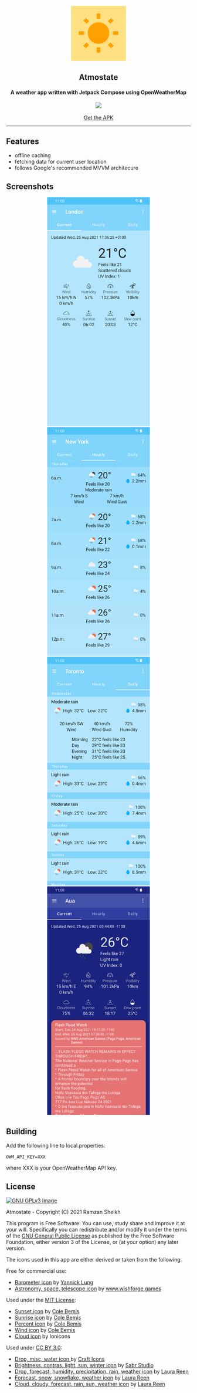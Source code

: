 <p align="center"><img src="https://github.com/ramzan/Atmostate/blob/master/fastlane/metadata/android/en-US/images/icon.png?raw=true" width="150"></p> 
<h2 align="center"><b>Atmostate</b></h2>
<h4 align="center">A weather app written with Jetpack Compose using OpenWeatherMap</h4>
<div align="center"><a href="https://androidweekly.net/issues/issue-482"><img src="https://androidweekly.net/issues/issue-482/badge"></a></div>
<p align="center">
<a href="https://github.com/ramzan/atmostate/releases/" alt="GitHub release">Get the APK</a>
</p> 
<hr>

## Features
- offline caching
- fetching data for current user location
- follows Google's recommended MVVM architecure

## Screenshots
<div align="center">
  <img src="fastlane/metadata/android/en-US/images/phoneScreenshots/1.png" width=280>
  <img src="fastlane/metadata/android/en-US/images/phoneScreenshots/2.png" width=280>
  <img src="fastlane/metadata/android/en-US/images/phoneScreenshots/3.png" width=280>
  <img src="fastlane/metadata/android/en-US/images/phoneScreenshots/4.png" width=280>
</div>

## Building
Add the following line to local.properties:
```
OWM_API_KEY=XXX
```
where XXX is your OpenWeatherMap API key.

## License
[![GNU GPLv3 Image](https://www.gnu.org/graphics/gplv3-127x51.png)](http://www.gnu.org/licenses/gpl-3.0.en.html)  

Atmostate - Copyright (C) 2021  Ramzan Sheikh

This program is Free Software: You can use, study share and improve it at your
will. Specifically you can redistribute and/or modify it under the terms of the
[GNU General Public License](https://www.gnu.org/licenses/gpl.html) as
published by the Free Software Foundation, either version 3 of the License, or
(at your option) any later version.

The icons used in this app are either derived or taken from the following:  

Free for commercial use:
- [Barometer icon](https://www.iconfinder.com/icons/315815/barometer_icon) by [Yannick Lung](https://www.iconfinder.com/yanlu)
- [Astronomy, space, telescope icon](https://www.iconfinder.com/icons/6622938/astronomy_space_telescope_icon) by [www.wishforge.games ](https://www.iconfinder.com/bitfreak86)

Used under the [MIT License](https://mit-license.org/):
- [Sunset icon](https://www.iconfinder.com/icons/2561397/sunset_icon) by [Cole Bemis](https://www.iconfinder.com/colebemis)
- [Sunrise icon](https://www.iconfinder.com/icons/2561396/sunrise_icon) by [Cole Bemis](https://www.iconfinder.com/colebemis)
- [Percent icon](https://www.iconfinder.com/icons/2561368/percent_icon) by [Cole Bemis](https://www.iconfinder.com/colebemis)
- [Wind icon](https://www.iconfinder.com/icons/2561504/wind_icon) by [Cole Bemis](https://www.iconfinder.com/colebemis)
- [Cloud icon](https://www.iconfinder.com/icons/211721/cloud_icon) by Ionicons

Used under [CC BY 3.0](https://creativecommons.org/licenses/by/3.0/):
- [Drop, misc, water icon ](https://www.iconfinder.com/icons/1276839/drop_misc_water_icon) by [Craft Icons ](https://www.iconfinder.com/aathis)
- [Brightness, contras, light, sun, winter icon](https://www.iconfinder.com/icons/4831002/brightness_contras_light_sun_winter_icon) by [Sabr Studio](https://www.iconfinder.com/perpixel)
- [Drop, forecast, humidity, precipitation, rain, weather icon](https://www.iconfinder.com/icons/2682839/drop_forecast_humidity_precipitation_rain_weather_icon) by [Laura Reen](https://www.iconfinder.com/laurareen)
- [Forecast, snow, snowflake, weather icon](https://www.iconfinder.com/icons/2682823/forecast_snow_snowflake_weather_icon) by [Laura Reen](https://www.iconfinder.com/laurareen)
- [Cloud, cloudy, forecast, rain, sun, weather icon](https://www.iconfinder.com/icons/2682845/cloud_cloudy_forecast_rain_sun_weather_icon) by [Laura Reen](https://www.iconfinder.com/laurareen)
